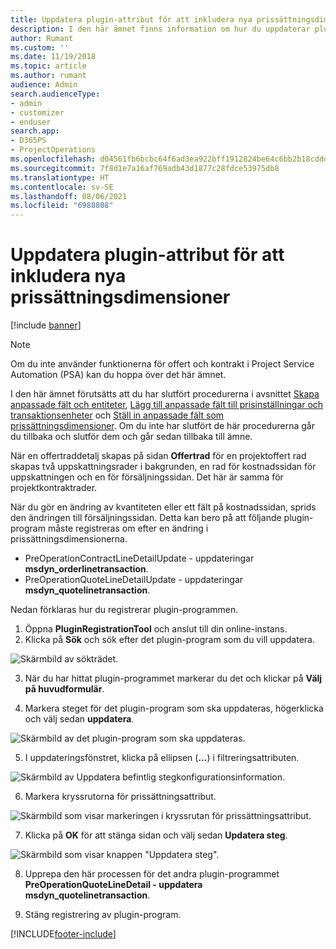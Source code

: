 ```yaml
---
title: Uppdatera plugin-attribut för att inkludera nya prissättningsdimensioner
description: I den här ämnet finns information om hur du uppdaterar plugin-attribut för prissättningsdimensioner.
author: Rumant
ms.custom: ''
ms.date: 11/19/2018
ms.topic: article
ms.author: rumant
audience: Admin
search.audienceType:
- admin
- customizer
- enduser
search.app:
- D365PS
- ProjectOperations
ms.openlocfilehash: d04561fb6bcbc64f6ad3ea922bff1912824be64c6bb2b18cddd95e9b1b5c7850
ms.sourcegitcommit: 7f8d1e7a16af769adb43d1877c28fdce53975db8
ms.translationtype: HT
ms.contentlocale: sv-SE
ms.lasthandoff: 08/06/2021
ms.locfileid: "6988808"
---
```

# <a name="update-plug-in-attributes-to-include-new-pricing-dimensions"></a>Uppdatera plugin-attribut för att inkludera nya prissättningsdimensioner

[!include [banner](../includes/psa-now-project-operations.md)]

> [!NOTE]
> Om du inte använder funktionerna för offert och kontrakt i Project Service Automation (PSA) kan du hoppa över det här ämnet.

I den här ämnet förutsätts att du har slutfört procedurerna i avsnittet [Skapa anpassade fält och entiteter](create-custom-fields-entities.md), [Lägg till anpassade fält till prisinställningar och transaktionsenheter](field-references.md) och [Ställ in anpassade fält som prissättningsdimensioner](set-up-pricing-dimensions.md). Om du inte har slutfört de här procedurerna går du tillbaka och slutför dem och går sedan tillbaka till ämne.

När en offertraddetalj skapas på sidan **Offertrad** för en projektoffert rad skapas två uppskattningsrader i bakgrunden, en rad för kostnadssidan för uppskattningen och en för försäljningssidan. Det här är samma för projektkontraktrader.

När du gör en ändring av kvantiteten eller ett fält på kostnadssidan, sprids den ändringen till försäljningssidan. Detta kan bero på att följande plugin-program måste registreras om efter en ändring i prissättningsdimensionerna.

- PreOperationContractLineDetailUpdate - uppdateringar **msdyn_orderlinetransaction**.
- PreOperationQuoteLineDetailUpdate - uppdateringar **msdyn_quotelinetransaction**.

Nedan förklaras hur du registrerar plugin-programmen.

1. Öppna **PluginRegistrationTool** och anslut till din online-instans.
2. Klicka på **Sök** och sök efter det plugin-program som du vill uppdatera.

 ![Skärmbild av sökträdet.](media/PRT-1.png)

3. När du har hittat plugin-programmet markerar du det och klickar på **Välj på huvudformulär**.

4. Markera steget för det plugin-program som ska uppdateras, högerklicka och välj sedan **uppdatera**.

 ![Skärmbild av det plugin-program som ska uppdateras.](media/PRT-2.png)
 
5. I uppdateringsfönstret, klicka på ellipsen (**...**) i filtreringsattributen.

 ![Skärmbild av Uppdatera befintlig stegkonfigurationsinformation.](media/PRT-3.png)
 
6. Markera kryssrutorna för prissättningsattribut.

 ![Skärmbild som visar markeringen i kryssrutan för prissättningsattribut.](media/PRT-4.png)

7. Klicka på **OK** för att stänga sidan och välj sedan **Updatera steg**.

 ![Skärmbild som visar knappen "Uppdatera steg".](media/PRT-5.png)
 
8. Upprepa den här processen för det andra plugin-programmet **PreOperationQuoteLineDetail - uppdatera msdyn_quotelinetransaction**.

9. Stäng registrering av plugin-program.



[!INCLUDE[footer-include](../includes/footer-banner.md)]